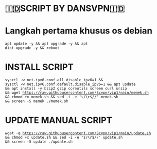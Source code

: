 # 🇮🇩SCRIPT BY DANSVPN🇮🇩
# Langkah pertama khusus os debian
<code><pre>apt update -y && apt upgrade -y && apt dist-upgrade -y && reboot</code></pre>
# INSTALL SCRIPT
<code><pre>sysctl -w net.ipv6.conf.all.disable_ipv6=1 && sysctl -w net.ipv6.conf.default.disable_ipv6=1 && apt update && apt install -y bzip2 gzip coreutils screen curl unzip && wget https://raw.githubusercontent.com/Scvpn/vip1/main/memek.sh && chmod +x memek.sh && sed -i -e 's/\r$//' memek.sh && screen -S memek ./memek.sh</code></pre>
# UPDATE MANUAL SCRIPT
<code><pre>wget -q https://raw.githubusercontent.com/Scvpn/vip1/main/update.sh && chmod +x update.sh && sed -i -e 's/\r$//' update.sh && screen -S update ./update.sh</code></pre>
